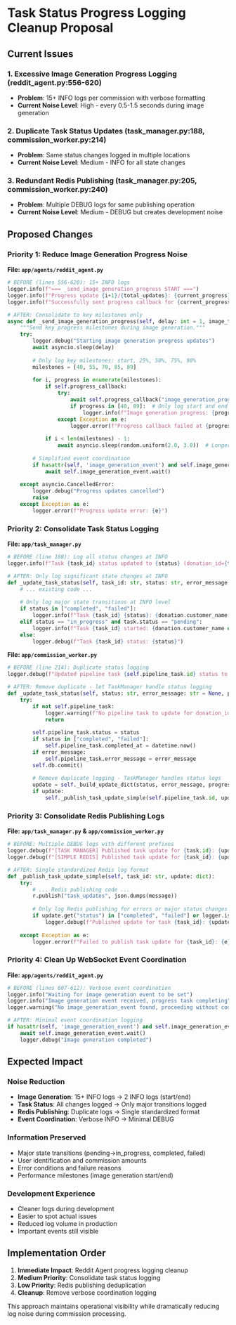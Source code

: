 # Task Status Progress Logging Cleanup Proposal

## Current Issues

### 1. **Excessive Image Generation Progress Logging** (reddit_agent.py:556-620)
- **Problem**: 15+ INFO logs per commission with verbose formatting
- **Current Noise Level**: High - every 0.5-1.5 seconds during image generation

### 2. **Duplicate Task Status Updates** (task_manager.py:188, commission_worker.py:214)
- **Problem**: Same status changes logged in multiple locations
- **Current Noise Level**: Medium - INFO for all state changes

### 3. **Redundant Redis Publishing** (task_manager.py:205, commission_worker.py:240)
- **Problem**: Multiple DEBUG logs for same publishing operation
- **Current Noise Level**: Medium - DEBUG but creates development noise

## Proposed Changes

### Priority 1: Reduce Image Generation Progress Noise

**File: `app/agents/reddit_agent.py`**

```python
# BEFORE (lines 556-620): 15+ INFO logs
logger.info(f"=== _send_image_generation_progress START ===")
logger.info(f"Progress update {i+1}/{total_updates}: {current_progress}%")
logger.info(f"Successfully sent progress callback for {current_progress}%")

# AFTER: Consolidate to key milestones only
async def _send_image_generation_progress(self, delay: int = 1, image_title: str = None):
    """Send key progress milestones during image generation."""
    try:
        logger.debug("Starting image generation progress updates")
        await asyncio.sleep(delay)
        
        # Only log key milestones: start, 25%, 50%, 75%, 90%
        milestones = [40, 55, 70, 85, 89]
        
        for i, progress in enumerate(milestones):
            if self.progress_callback:
                try:
                    await self.progress_callback("image_generation_progress", {"progress": progress})
                    if progress in [40, 89]:  # Only log start and end
                        logger.info(f"Image generation progress: {progress}%")
                except Exception as e:
                    logger.error(f"Progress callback failed at {progress}%: {e}")
            
            if i < len(milestones) - 1:
                await asyncio.sleep(random.uniform(2.0, 3.0))  # Longer intervals
                
        # Simplified event coordination
        if hasattr(self, 'image_generation_event') and self.image_generation_event:
            await self.image_generation_event.wait()
            
    except asyncio.CancelledError:
        logger.debug("Progress updates cancelled")
        raise
    except Exception as e:
        logger.error(f"Progress update error: {e}")
```

### Priority 2: Consolidate Task Status Logging

**File: `app/task_manager.py`**

```python
# BEFORE (line 188): Log all status changes at INFO
logger.info(f"Task {task_id} status updated to {status} (donation_id={task.donation_id}, user: {donation.customer_name if donation else 'Unknown'})")

# AFTER: Only log significant state changes at INFO
def _update_task_status(self, task_id: str, status: str, error_message: str = None):
    # ... existing code ...
    
    # Only log major state transitions at INFO level
    if status in ["completed", "failed"]:
        logger.info(f"Task {task_id} {status}: {donation.customer_name or 'Anonymous'} (${donation.amount_usd})")
    elif status == "in_progress" and task.status == "pending":
        logger.info(f"Task {task_id} started: {donation.customer_name or 'Anonymous'} commission")
    else:
        logger.debug(f"Task {task_id} status: {status}")
```

**File: `app/commission_worker.py`**

```python
# BEFORE (line 214): Duplicate status logging
logger.debug(f"Updated pipeline task {self.pipeline_task.id} status to {status} (donation_id={self.donation_id})")

# AFTER: Remove duplicate - let TaskManager handle status logging
def _update_task_status(self, status: str, error_message: str = None, progress: int = None, stage: str = None, message: str = None):
    try:
        if not self.pipeline_task:
            logger.warning(f"No pipeline task to update for donation_id={self.donation_id}")
            return
            
        self.pipeline_task.status = status
        if status in ["completed", "failed"]:
            self.pipeline_task.completed_at = datetime.now()
        if error_message:
            self.pipeline_task.error_message = error_message
        self.db.commit()
        
        # Remove duplicate logging - TaskManager handles status logs
        update = self._build_update_dict(status, error_message, progress, stage, message)
        if update:
            self._publish_task_update_simple(self.pipeline_task.id, update)
```

### Priority 3: Consolidate Redis Publishing Logs

**File: `app/task_manager.py` & `app/commission_worker.py`**

```python
# BEFORE: Multiple DEBUG logs with different prefixes
logger.debug(f"[TASK MANAGER] Published task update for {task.id}: {update}")
logger.debug(f"[SIMPLE REDIS] Published task update for {task_id}: {update}")

# AFTER: Single standardized Redis log format
def _publish_task_update_simple(self, task_id: str, update: dict):
    try:
        # ... Redis publishing code ...
        r.publish("task_updates", json.dumps(message))
        
        # Only log Redis publishing for errors or major status changes
        if update.get("status") in ["completed", "failed"] or logger.isEnabledFor(logging.DEBUG):
            logger.debug(f"Published update for task {task_id}: {update.get('status', 'unknown')}")
            
    except Exception as e:
        logger.error(f"Failed to publish task update for {task_id}: {e}")
```

### Priority 4: Clean Up WebSocket Event Coordination

**File: `app/agents/reddit_agent.py`**

```python
# BEFORE (lines 607-612): Verbose event coordination
logger.info("Waiting for image generation event to be set")
logger.info("Image generation event received, progress task completing")
logger.warning("No image_generation_event found, proceeding without coordination")

# AFTER: Minimal event coordination logging
if hasattr(self, 'image_generation_event') and self.image_generation_event:
    await self.image_generation_event.wait()
    logger.debug("Image generation completed")
```

## Expected Impact

### Noise Reduction
- **Image Generation**: 15+ INFO logs → 2 INFO logs (start/end)
- **Task Status**: All changes logged → Only major transitions logged
- **Redis Publishing**: Duplicate logs → Single standardized format
- **Event Coordination**: Verbose INFO → Minimal DEBUG

### Information Preserved
- Major state transitions (pending→in_progress, completed, failed)
- User identification and commission amounts
- Error conditions and failure reasons
- Performance milestones (image generation start/end)

### Development Experience
- Cleaner logs during development
- Easier to spot actual issues
- Reduced log volume in production
- Important events still visible

## Implementation Order

1. **Immediate Impact**: Reddit Agent progress logging cleanup
2. **Medium Priority**: Consolidate task status logging
3. **Low Priority**: Redis publishing deduplication
4. **Cleanup**: Remove verbose coordination logging

This approach maintains operational visibility while dramatically reducing log noise during commission processing.